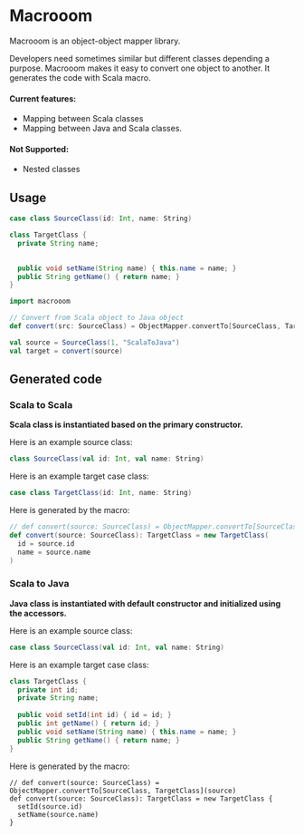 # Macrooom
Macrooom is an object-object mapper library. 

Developers need sometimes similar but different classes depending a purpose. Macrooom makes it easy to convert one object to another. It generates the code with Scala macro.


#### Current features:  

 * Mapping between Scala classes
 * Mapping between Java and Scala classes.


#### Not Supported:  

 * Nested classes



## Usage

```scala
case class SourceClass(id: Int, name: String) 
```

```java
class TargetClass {
  private String name;
  

  public void setName(String name) { this.name = name; }
  public String getName() { return name; }
}
```


```scala
import macrooom

// Convert from Scala object to Java object
def convert(src: SourceClass) = ObjectMapper.convertTo[SourceClass, TargetClass](src)

val source = SourceClass(1, "ScalaToJava")
val target = convert(source)
```



## Generated code

### Scala to Scala

**Scala class is instantiated based on the primary constructor.**

Here is an example source class:
 
```scala
class SourceClass(val id: Int, val name: String)
```

Here is an example target case class:

```scala
case class TargetClass(id: Int, name: String)
```

Here is generated by the macro:

```scala
// def convert(source: SourceClass) = ObjectMapper.convertTo[SourceClass, TargetClass](source)
def convert(source: SourceClass): TargetClass = new TargetClass(
  id = source.id
  name = source.name
)

```

### Scala to Java

**Java class is instantiated with default constructor and initialized using the accessors.**

Here is an example source class:
 
```scala
case class SourceClass(val id: Int, val name: String)
```

Here is an example target case class:

```java
class TargetClass {
  private int id;
  private String name;
  
  public void setId(int id) { id = id; }
  public int getName() { return id; }
  public void setName(String name) { this.name = name; }
  public String getName() { return name; }
}
```

Here is generated by the macro:

```
// def convert(source: SourceClass) = ObjectMapper.convertTo[SourceClass, TargetClass](source)
def convert(source: SourceClass): TargetClass = new TargetClass {
  setId(source.id)
  setName(source.name)
}

```

